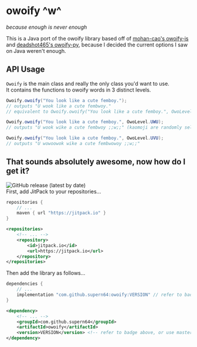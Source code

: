 # owoify ^w^
*because enough is never enough*  

This is a Java port of the owoify library based off of [mohan-cao's owoify-js](https://github.com/mohan-cao/owoify-js) and [deadshot465's owoify-py](https://github.com/deadshot465/owoify-py), because I decided the current options I saw on Java weren't enough.  

## API Usage
`Owoify` is the main class and really the only class you'd want to use.  
It contains the functions to owoify words in 3 distinct levels.
```java
Owoify.owoify("You look like a cute femboy.");
// outputs "U wook like a cute fembwoy."
// equivalent to Owoify.owoify("You look like a cute femboy.", OwoLevel.OWO);

Owoify.owoify("You look like a cute femboy.", OwoLevel.UWU);
// outputs "U wook wike a cute fembwoy ;;w;;" (kaomoji are randomly selected)

Owoify.owoify("You look like a cute femboy.", OwoLevel.UVU);
// outputs "U wowoowok wike a cute fembwowoy ;;w;;"
```

## That sounds absolutely awesome, now how do I get it?
![GitHub release (latest by date)](https://img.shields.io/github/v/release/supern64/owoify)  
First, add JitPack to your repositories...  
```groovy
repositories {
    // ...
    maven { url "https://jitpack.io" }
}
```
```xml
<repositories>
    <!-- ... -->
    <repository>
        <id>jitpack.io</id>
        <url>https://jitpack.io</url>
    </repository>
</repositories>
```
Then add the library as follows...  
```groovy
dependencies {
    // ...
    implementation "com.github.supern64:owoify:VERSION" // refer to badge above, or use master-SNAPSHOT
}
```
```xml
<dependency>
    <!-- ... -->
    <groupId>com.github.supern64</groupId>
    <artifactId>owoify</artifactId>
    <version>VERSION</version> <!-- refer to badge above, or use master-SNAPSHOT -->
</dependency>
```
